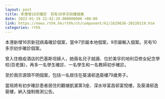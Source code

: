 ```yaml
---
layout: post
title: 本港增16宗確診　另有10多宗初確個案
date: 2022-01-19 22:42:29.000000000 +08:00
link: https://news.rthk.hk/rthk/ch/component/k2/1629636-20220119.htm
categories: rthk
---
```


本港新增16宗新冠病毒確診個案，當中7宗屬本地個案，9宗屬輸入個案。另有10多宗初步確診個案。

曾入住檢疫酒店的巴基斯坦婦人，她兩名兒子就讀、位於美孚的地利亞修女紀念學校(百老匯)，再多一名學生確診、一名學生和一名教師初步確診。

至於兩宗源頭不明個案，包括一名居住在葵涌邨逸葵樓79歲男子。

當局將有初步確診患者居住的觀塘凱滙第3座、深水埗富昌邨富悅樓，及葵涌邨逸葵樓，納入強制檢測公告。
